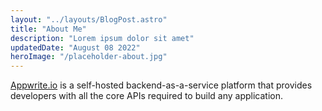 ```yaml
---
layout: "../layouts/BlogPost.astro"
title: "About Me"
description: "Lorem ipsum dolor sit amet"
updatedDate: "August 08 2022"
heroImage: "/placeholder-about.jpg"
---
```

[Appwrite.io](https://appwrite.io/) is a self-hosted backend-as-a-service platform that provides developers with all the core APIs required to build any application.